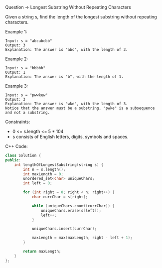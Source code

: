 Question -> Longest Substring Without Repeating Characters

Given a string s, find the length of the longest 
substring
 without repeating characters.

Example 1:
```
Input: s = "abcabcbb"
Output: 3
Explanation: The answer is "abc", with the length of 3.
```

Example 2:
```
Input: s = "bbbbb"
Output: 1
Explanation: The answer is "b", with the length of 1.
```

Example 3:
```
Input: s = "pwwkew"
Output: 3
Explanation: The answer is "wke", with the length of 3.
Notice that the answer must be a substring, "pwke" is a subsequence and not a substring.
```
 
Constraints:

- 0 <= s.length <= 5 * 104
- s consists of English letters, digits, symbols and spaces.

C++ Code:

```C++
class Solution {
public:
    int lengthOfLongestSubstring(string s) {
        int n = s.length();
        int maxLength = 0;
        unordered_set<char> uniqueChars;
        int left = 0;

        for (int right = 0; right < n; right++) {
            char currChar = s[right];

            while (uniqueChars.count(currChar)) {
                uniqueChars.erase(s[left]);
                left++;
            }

            uniqueChars.insert(currChar);

            maxLength = max(maxLength, right - left + 1);
        }

        return maxLength;
    }
};
``` 
